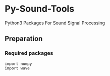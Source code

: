 # Py-Sound-Tools
Python3 Packages For Sound Signal Processing


## Preparation
### Required packages

```
import numpy
import wave
```

